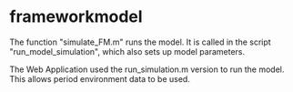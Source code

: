 # frameworkmodel

The function "simulate_FM.m" runs the model.
It is called in the script "run_model_simulation", which also sets up model parameters.

The Web Application used the run_simulation.m version to run the model. This allows
period environment data to be used.
 